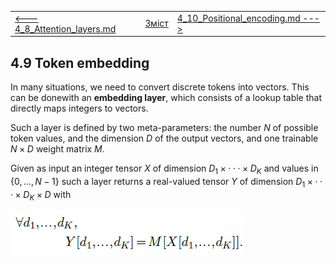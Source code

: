|                                                           |                    |                                                              |
| --------------------------------------------------------- | ------------------ | ------------------------------------------------------------ |
| [<---   4_8_Attention_layers.md](4_8_Attention_layers.md) | [Зміст](README.md) | [4_10_Positional_encoding.md    --->](4_10_Positional_encoding.md) |

## 4.9    Token embedding

In many situations, we need to convert discrete tokens into vectors. This can be donewith an **embedding layer**, which consists of a lookup table that directly maps integers to vectors.

Such a layer is defined by two meta-parameters: the number $N$ of possible token values, and the dimension $D$ of the output vectors, and one trainable $N×D$ weight matrix $M$.

Given as input an integer tensor $X$ of dimension $D_1×···×D_K$ and values in $\{0,...,N−1\}$  such a layer returns a real-valued tensor $Y$ of dimension $D_1×···×D_K×D$ with

![image-20230618162445858](media1/image-20230618162445858.png)
